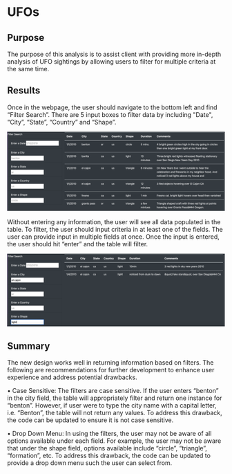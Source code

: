 # UFOs

## Purpose
The purpose of this analysis is to assist client with providing more in-depth analysis of UFO sightings by allowing users to filter for multiple criteria
at the same time. 

## Results

Once in the webpage, the user should navigate to the bottom left and find “Filter Search”. There are 5 input boxes to filter data by including "Date", “City”, 
“State”, “Country” and “Shape”.

![IMAGE 1](Resources/IMAGE1.png) 

Without entering any information, the user will see all data populated in the table. To filter, the user should input criteria in at least one of the
fields. The user can provide input in multiple fields at once. Once the input is entered, the user should hit “enter” and the table will filter. 

![IMAGE 2](Resources/IMAGE2.png)

## Summary

The new design works well in returning information based on filters. The following are recommendations for further development to enhance user experience
and address potential drawbacks. 

•	Case Sensitive: The filters are case sensitive. If the user enters “benton” in the city field, the table will appropriately filter and return one
instance for “benton”. However, if user were to type the city name with a capital letter, i.e. “Benton”, the table will not return any values. To address
this drawback, the code can be updated to ensure it is not case sensitive. 

•	Drop Down Menu: In using the filters, the user may not be aware of all options available under each field. For example, the user may not be aware that
under the shape field, options available include “circle”, “triangle”, “formation”, etc. To address this drawback, the code can be updated to provide a
drop down menu such the user can select from. 

